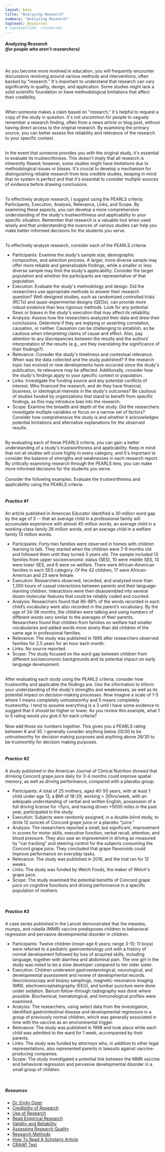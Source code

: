 ```yaml
---
layout: base
title: "Analyzing Research"
summary: "Analyzing Research"
toplevel: Resources
# toplevellink: /resources
---
```


<h5>Analyzing Research<br/>
  (for people who aren’t researchers)</h5><br/>
  
  As you become more involved in education, you will frequently encounter discussions revolving around various methods and interventions, often backed by "research." It's important to understand that research can vary significantly in quality, design, and application. Some studies might lack a solid scientific foundation or have methodological limitations that affect their credibility. 
  <br/><br/>
  
  When someone makes a claim based on "research," it's helpful to request a copy of the study in question. It's not uncommon for people to vaguely remember a research finding, often from a news article or blog post, without having direct access to the original research. By examining the primary source, you can better assess the reliability and relevance of the research to your specific context. 
  <br/><br/>
  
  In the event that someone provides you with the original study, it's essential to evaluate its trustworthiness. This doesn't imply that all research is inherently flawed; however, some studies might have limitations due to methodological issues or biases. It's crucial to develop a mechanism for distinguishing reliable research from less credible studies, keeping in mind that no system is perfect and that it's essential to consider multiple sources of evidence before drawing conclusions. 
  <br/><br/>
  
  To effectively analyze research, I suggest using the PEARLS criteria: Participants, Execution, Analysis, Relevance, Links, and Scope. By examining these aspects, you can develop a more comprehensive understanding of the study's trustworthiness and applicability to your specific situation. Remember that research is a valuable tool when used wisely and that understanding the nuances of various studies can help you make better-informed decisions for the students you serve.
  <br/><br/>
  
  To effectively analyze research, consider each of the PEARLS criteria: 
  <ul>
  <li>Participants: Examine the study's sample size, demographic composition, and selection process. A larger, more diverse sample may offer more reliable and generalizable findings, while a smaller or less diverse sample may limit the study's applicability. Consider the target population and whether the participants are representative of that population. </li>
  <li>Execution: Evaluate the study's methodology and design. Did the researchers use appropriate methods to answer their research question? Well-designed studies, such as randomized controlled trials (RCTs) and quasi-experimental designs (QEDs), can provide more robust evidence than less rigorous methods. Look for any potential flaws or biases in the study's execution that may affect its reliability. </li>
  <li>Analysis: Assess how the researchers analyzed their data and drew their conclusions. Determine if they are implying or asserting correlation, causation, or neither. Causation can be challenging to establish, so be cautious when interpreting claims of cause and effect. Also, pay attention to any discrepancies between the results and the authors' interpretation of the results (e.g., are they overstating the significance of their findings?). </li>
  <li>Relevance: Consider the study's timeliness and contextual relevance. When was the data collected and the study published? If the research topic has evolved or new developments have occurred since the study's publication, its relevance may be affected. Additionally, consider how the study's findings apply to your specific context or population. </li>
  <li>Links: Investigate the funding source and any potential conflicts of interest. Who financed the research, and do they have financial, business, or ideological interests in the study's outcomes? Be cautious of studies funded by organizations that stand to benefit from specific findings, as this may introduce bias into the research.</li> 
  <li>Scope: Examine the breadth and depth of the study. Did the researchers investigate multiple variables or focus on a narrow set of factors? Consider how comprehensive the study is and whether it acknowledges potential limitations and alternative explanations for the observed results. </li>
  </ul>
  <br />
  By evaluating each of these PEARLS criteria, you can gain a better understanding of a study's trustworthiness and applicability. Keep in mind that not all studies will score highly in every category, and it's important to consider the balance of strengths and weaknesses in each research report. By critically examining research through the PEARLS lens, you can make more informed decisions for the students you serve.
  <br /><br />
  Consider the following examples. Evaluate the trustworthiness and applicability using the PEARLS criteria.
  <br /><br />
  <h5>Practice #1</h5>
  An article published in American Educator identified a 30 million word gap by the age of 3 -- that an average child in a professional family will accumulate experience with almost 45 million words, an average child in a working-class family 26 million words, and an average child in a welfare family 13 million words.
  <ul>
  <li>Participants: Forty-two families were observed in homes with children learning to talk. They started when the children were 7-9 months old and followed them until they turned 3 years old. The sample included 13 families from upper socioeconomic status (SES), 10 were middle SES, 13 were lower SES, and 6 were on welfare. There were African-American families in each SES category. Of the 42 children, 17 were African-American and 23 were female. </li> 
  <li>Execution: Researchers observed, recorded, and analyzed more than 1,300 hours of casual interactions between parents and their language-learning children. Interactions were then disassembled into several dozen molecular features that could be reliably coded and counted. </li> 
  <li>Analysis: Researchers found that 86-98% of the words recorded in each child’s vocabulary were also recorded in the parent’s vocabulary. By the age of 34-36 months, the children were talking and using numbers of different words very similar to the averages of their parents. Researchers found that children from families on welfare had smaller vocabularies and added words more slowly than did children of the same age in professional families. </li> 
  <li>Relevance: The study was published in 1995 after researchers observed families for 2.5 years for an hour each month. </li> 
  <li>Links: No source reported. </li> 
  <li>Scope: The study focused on the word gap between children from different socioeconomic backgrounds and its potential impact on early language development.</li> 
  </ul><br/>
  After evaluating each study using the PEARLS criteria, consider how trustworthy and applicable the findings are. Use the information to inform your understanding of the study's strengths and weaknesses, as well as its potential impact on decision-making processes. Now imagine a scale of 1-5 where 1 means completely untrustworthy and 5 means completely trustworthy. I tend to assume everything is a 3 until I have some evidence to suggest that it should be higher or lower. As you review this example, what 1 to 5 rating would you give it for each criteria?
  <br/><br/>
  Now add those six numbers together. This gives you a PEARLS rating between 6 and 30. I generally consider anything below 20/30 to be untrustworthy for decision making purposes and anything above 26/30 to be trustworthy for decision making purposes. 
  <br/><br/>
  
  <h5>Practice #2</h5>
  A study published in the American Journal of Clinical Nutrition showed that drinking Concord grape juice daily for 3-4 months could improve spatial memory, as well as driving performance, compared with a placebo group.
  <ul>
  <li>Participants: A total of 25 mothers, aged 40-50 years, with at least 1 child under age 13, a BMI of 18-29, working > 30hrs/week, with an adequate understanding of verbal and written English, possession of a full driving license for >5yrs, and having driven >5000 miles in the past year, participated in the study. </li> 
  <li>Execution: Subjects were randomly assigned, in a double-blind study, to drink 12 ounces of Concord grape juice or a placebo "juice." </li> 
  <li>Analysis: The researchers reported a small, but significant, improvement in scores for motor skills, executive function, verbal recall, attention, and blood pressure. They also saw an improvement in driving as measured by "car tracking" and steering control for the subjects consuming the Concord grape juice. They concluded that grape flavonoids could improve performance on everyday tasks. </li> 
  <li>Relevance: The study was published in 2016, and the trial ran for 12 weeks. </li> 
  <li>Links: The study was funded by Welch Foods, the maker of Welch's grape juice. </li> 
  <li>Scope: The study examined the potential benefits of Concord grape juice on cognitive functions and driving performance in a specific population of mothers.</li> 
  </ul><br/>
  
  <h5>Practice #3</h5>
  A case series published in the Lancet demonstrated that the measles, mumps, and rubella (MMR) vaccine predisposes children to behavioral regression and pervasive developmental disorder in children.
  <ul>
  <li>Participants: Twelve children (mean age 6 years; range 3-10; 11 boys) were referred to a pediatric gastroenterology unit with a history of normal development followed by loss of acquired skills, including language, together with diarrhea and abdominal pain. The one girl in the study was noted to be a slow developer compared to her older sister.</li> 
  <li>Execution: Children underwent gastroenterological, neurological, and developmental assessment and review of developmental records. Ileocolonoscopy and biopsy samplings, magnetic-resonance imaging (MRI), electroencephalography (EEG), and lumbar puncture were done under sedation. Barium follow-through radiography was done where possible. Biochemical, hematological, and immunological profiles were examined. </li> 
  <li>Analysis: The researchers, using select data from the investigation, identified gastrointestinal disease and developmental regression in a group of previously normal children, which was generally associated in time with the vaccine as an environmental trigger. </li> 
  <li>Relevance: The study was published in 1998 and took place while each child was admitted to the ward for 1 week, accompanied by their parents. </li> 
  <li>Links: The study was funded by attorneys who, in addition to other legal representations, also represented parents in lawsuits against vaccine-producing companies. </li> 
  <li>Scope: The study investigated a potential link between the MMR vaccine and behavioral regression and pervasive developmental disorder in a small group of children. </li> 
  </ul><br/>
  
  <h5>Resources</h5>
  <ul>
  <li><a href="https://twitter.com/ProfEmilyOster/status/1392158811746672642">Dr. Emily Oster</a></li> 
  <li><a href="https://www.eaie.org/blog/8-ways-determine-credibility-research-reports.html">Credibility of Research</a></li> 
  <li><a href="https://wtgrantfoundation.org/focus-areas/improving-use-research-evidence/resources-for-applicants#recommended-reading">Use of Research</a></li> 
  <li><a href="https://drive.google.com/file/d/1GloAUgWDm7g0Ol6kixY6Eb_h98CbNc3F/">Read Empirical Research</a></li> 
  <li><a href="https://explorable.com/validity-and-reliability">Validity and Reliability</a></li> 
  <li><a href="https://www.researchconnections.org/content/childcare/understand/research-quality.html">Assessing Research Quality</a></li> 
  <li><a href="https://www.linkedin.com/pulse/research-methodologies-comparison-quantitative-mixed-methods-gunnell/">Research Methods</a></li> 
  <li><a href="https://www.lib.uwo.ca/tutorials/howtoreadascholarlyarticle/">How To Read A Scholarly Article</a></li> 
  <li><a href="https://guides.beloit.edu/c.php?g=1029927&p=7464609">CRAAP Test</a></li> 
  </ul>
  
  


